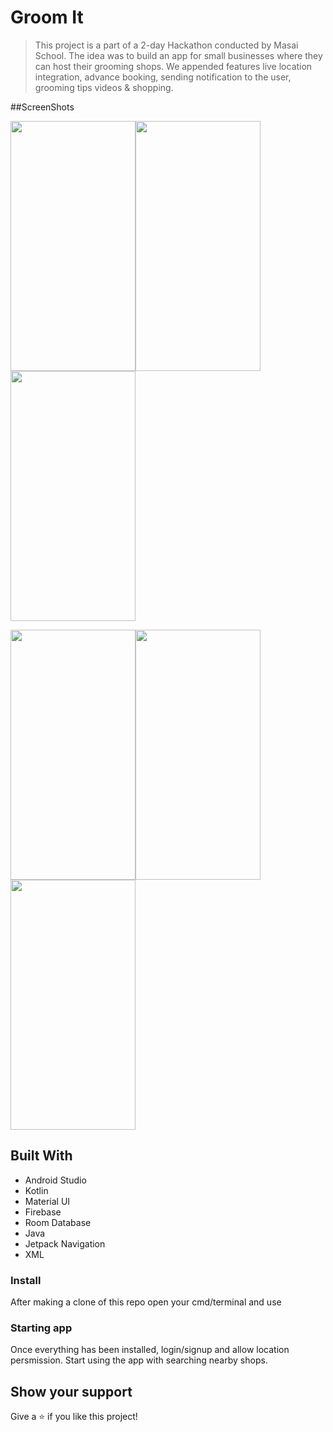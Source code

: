 # Groom It

> This project is a part of a 2-day Hackathon conducted by Masai School.
> The idea was to build an app for small businesses where they can host their grooming shops.
> We appended features live location integration, advance booking, sending
notification to the user, grooming tips videos & shopping. 

##ScreenShots

<img src ="https://user-images.githubusercontent.com/56826217/129603216-b9807e98-c5a2-484f-951f-4c94e7de1322.png" width=200 height=400/><img src ="https://user-images.githubusercontent.com/56826217/129603175-998fa310-3cf0-490d-8a97-60c2e7b7e3a0.png" width=200 height=400/><img src ="https://user-images.githubusercontent.com/56826217/129603141-af36e11f-f316-4cd2-972a-ce97282186db.png" width=200 height=400/>

<img src ="https://user-images.githubusercontent.com/56826217/129603984-01de1e6d-f96b-461e-8a4b-ae6a17b836e7.png" width=200 height=400/><img src ="https://user-images.githubusercontent.com/56826217/129604002-f3dd4e13-3597-4d31-bfe8-1bbcbd311c27.png" width=200 height=400/><img src ="https://user-images.githubusercontent.com/56826217/129604010-7f987106-d3e0-4d37-bce8-afc767fbf11b.png" width=200 height=400/>

## Built With

- Android Studio
- Kotlin
- Material UI
- Firebase
- Room Database
- Java
- Jetpack Navigation
- XML 

### Install

After making a clone of this repo open your cmd/terminal and use


### Starting app

Once everything has been installed, login/signup and allow location persmission.
Start using the app with searching nearby shops.

## Show your support

Give a ⭐️ if you like this project!


